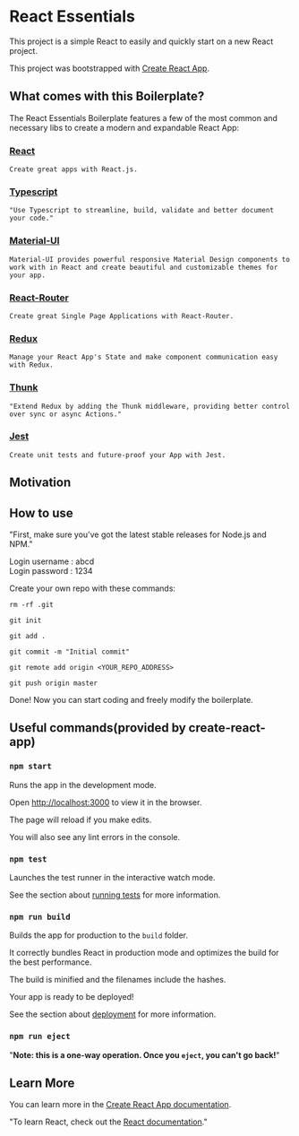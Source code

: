 # React Essentials 	
	
  	
This project is a simple React  to easily and quickly start on a new React project.	
	
  	
	
This project was bootstrapped with [Create React App](https://github.com/facebook/create-react-app).	
	
  	
	
## What comes with this Boilerplate?	
	
  	
	
The React Essentials Boilerplate features a few of the most common and necessary libs to create a modern and expandable React App:	
	
  	
	
### [React](https://reactjs.org/)	
	
  	
	
	Create great apps with React.js.
	
  	
### [Typescript](https://www.typescriptlang.org/)	
	
  	
	
	"Use Typescript to streamline, build, validate and better document your code."
	
  	
### [Material-UI](https://material-ui.com/)	
	
  	
	
	Material-UI provides powerful responsive Material Design components to work with in React and create beautiful and customizable themes for your app.
	
  	
	
### [React-Router](https://reacttraining.com/react-router/)	
	
  	
	
	Create great Single Page Applications with React-Router.
	
  	
	
### [Redux](https://redux.js.org/)	
	
  	
	
	Manage your React App's State and make component communication easy with Redux.
	
  	
	
### [Thunk](https://github.com/reduxjs/redux-thunk)	
	
  	
	
	"Extend Redux by adding the Thunk middleware, providing better control over sync or async Actions."
	
  	
	
### [Jest](https://jestjs.io/)	
	
  	
	
	Create unit tests and future-proof your App with Jest.
	
  	
	
## Motivation	
	
  	
	
## How to use	
	
  	
	
"First, make sure you've got the latest stable releases for Node.js and NPM."	
	
Login username : abcd	
Login password : 1234

	
Create your own repo with these commands:	
```	
rm -rf .git	
	
git init	
	
git add .	
	
git commit -m "Initial commit"	
	
git remote add origin <YOUR_REPO_ADDRESS>	
	
git push origin master	
```	
	
Done! Now you can start coding and freely modify the boilerplate.	
	
  	
## Useful commands(provided by create-react-app)	
	
### `npm start`	
	
  	
	
Runs the app in the development mode.<br  />	
	
Open [http://localhost:3000](http://localhost:3000) to view it in the browser.	
	
  	
	
The page will reload if you make edits.<br  />	
	
You will also see any lint errors in the console.	
	
  	
	
### `npm test`	
	
	
Launches the test runner in the interactive watch mode.<br  />	
	
See the section about [running tests](https://facebook.github.io/create-react-app/docs/running-tests) for more information.	
	
  	
	
### `npm run build`	
	
  	
	
Builds the app for production to the `build` folder.<br  />	
	
It correctly bundles React in production mode and optimizes the build for the best performance.	
	
  	
	
The build is minified and the filenames include the hashes.<br  />	
	
Your app is ready to be deployed!	
	
  	
	
See the section about [deployment](https://facebook.github.io/create-react-app/docs/deployment) for more information.	
	
  	
	
### `npm run eject`	
	
  	
	
"**Note: this is a one-way operation. Once you `eject`, you can't go back!**"		
  	
	
## Learn More	
	
  	
	
You can learn more in the [Create React App documentation](https://facebook.github.io/create-react-app/docs/getting-started).	
	
  	
	
"To learn React, check out the [React documentation](https://reactjs.org/)."	
